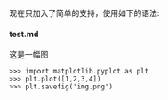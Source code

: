 现在只加入了简单的支持，使用如下的语法:

#### test.md

这是一幅图
```.python
>>> import matplotlib.pyplot as plt
>>> plt.plot([1,2,3,4])
>>> plt.savefig('img.png')
```
